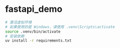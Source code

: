 # fastapi_demo

```sh
# 激活虚拟环境
# 如果使用的是 Windows，请使用 .venv\Scripts\activate
source .venv/bin/activate
# 安装依赖
uv install -r requirements.txt
```